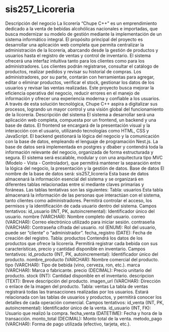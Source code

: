 # sis257_Licoreria
Descripción del negocio
La licorería “Chupe C++” es un emprendimiento dedicado a la venta de bebidas alcohólicas nacionales e importadas, que busca modernizar su modelo de gestión mediante la implementación de un sistema informático integral.
El propósito principal del proyecto es desarrollar una aplicación web completa que permita centralizar la administración de la licorería, abarcando desde la gestión de productos y usuarios hasta el registro de ventas y control de inventario.
El sistema ofrecerá una interfaz intuitiva tanto para los clientes como para los administradores. Los clientes podrán registrarse, consultar el catálogo de productos, realizar pedidos y revisar su historial de compras. Los administradores, por su parte, contarán con herramientas para agregar, editar o eliminar productos, verificar el stock, gestionar los datos de los usuarios y revisar las ventas realizadas.
Este proyecto busca mejorar la eficiencia operativa del negocio, reducir errores en el manejo de información y ofrecer una experiencia moderna y confiable a los usuarios. A través de esta solución tecnológica, Chupe C++ aspira a digitalizar sus procesos, logrando un mayor control y una visión global del funcionamiento de la licorería.
Descripción del sistema
El sistema a desarrollar será una aplicación web completa, compuesta por un frontend, un backend y una base de datos.
El frontend se encargará de la presentación visual y la interacción con el usuario, utilizando tecnologías como HTML, CSS y JavaScript.
El backend gestionará la lógica del negocio y la comunicación con la base de datos, empleando el lenguaje de programación Nest.js.
La base de datos será implementada en postgres y dbaber y contendrá toda la información relevante del negocio, organizada de forma estructurada y segura.
El sistema será escalable, modular y con una arquitectura tipo MVC (Modelo - Vista - Controlador), que permitirá mantener la separación entre la lógica del negocio, la presentación y la gestión de datos.
Base de datos
El nombre de la base de datos será: sis257_licoreria
Esta base de datos almacenará la información esencial del sistema y se organizará en diferentes tablas relacionadas entre sí mediante claves primarias y foráneas. Las tablas tentativas son las siguientes:
Tabla: usuarios
Esta tabla almacenará la información de las personas que interactúan con el sistema, tanto clientes como administradores. Permitirá controlar el acceso, los permisos y la identificación de cada usuario dentro del sistema.
Campos tentativos:
id_usuario (INT, PK, autoincremental): Identificador único del usuario.
nombre (VARCHAR): Nombre completo del usuario.
correo (VARCHAR): Correo electrónico utilizado para iniciar sesión.
contraseña (VARCHAR): Contraseña cifrada del usuario.
rol (ENUM): Rol del usuario, puede ser “cliente” o “administrador”.
fecha_registro (DATE): Fecha de creación del registro.
Tabla: productos
Contendrá los datos de los productos que ofrece la licorería. Permitirá registrar cada bebida con sus características, precio y cantidad disponible en inventario.
Campos tentativos:
id_producto (INT, PK, autoincremental): Identificador único del producto.
nombre_producto (VARCHAR): Nombre comercial del producto.
tipo (VARCHAR): Tipo de bebida (vino, cerveza, ron, etc.).
marca (VARCHAR): Marca o fabricante.
precio (DECIMAL): Precio unitario del producto.
stock (INT): Cantidad disponible en el inventario.
descripcion (TEXT): Breve descripción del producto.
imagen_url (VARCHAR): Dirección o enlace de la imagen del producto.
Tabla: ventas
La tabla de ventas registrará todas las transacciones realizadas por los usuarios. Estará relacionada con las tablas de usuarios y productos, y permitirá conocer los detalles de cada operación comercial.
Campos tentativos:
id_venta (INT, PK, autoincremental): Identificador único de la venta.
id_usuario (INT, FK): Usuario que realizó la compra.
fecha_venta (DATETIME): Fecha y hora de la transacción.
monto_total (DECIMAL): Monto total de la venta.
metodo_pago (VARCHAR): Forma de pago utilizada (efectivo, tarjeta, etc.).

